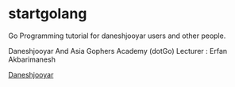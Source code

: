 # startgolang
Go Programming tutorial for daneshjooyar users and other people. 

Daneshjooyar And Asia Gophers Academy (dotGo)
Lecturer : Erfan Akbarimanesh

[Daneshjooyar](https://daneshjooyar.com)

